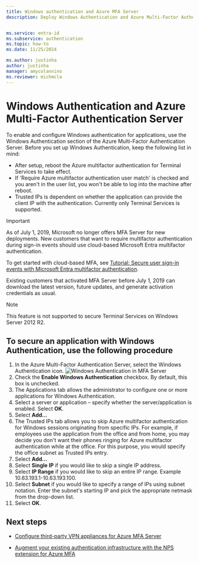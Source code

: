 ```yaml
---
title: Windows authentication and Azure MFA Server
description: Deploy Windows Authentication and Azure Multi-Factor Authentication Server.


ms.service: entra-id
ms.subservice: authentication
ms.topic: how-to
ms.date: 11/25/2024

ms.author: justinha
author: justinha
manager: amycolannino
ms.reviewer: michmcla
---
```

# Windows Authentication and Azure Multi-Factor Authentication Server

To enable and configure Windows authentication for applications, use the Windows Authentication section of the Azure Multi-Factor Authentication Server. Before you set up Windows Authentication, keep the following list in mind:

* After setup, reboot the Azure multifactor authentication for Terminal Services to take effect.
* If 'Require Azure multifactor authentication user match' is checked and you aren't in the user list, you won't be able to log into the machine after reboot.
* Trusted IPs is dependent on whether the application can provide the client IP with the authentication. Currently only Terminal Services is supported.  

> [!IMPORTANT]
> As of July 1, 2019, Microsoft no longer offers MFA Server for new deployments. New customers that want to require multifactor authentication during sign-in events should use cloud-based Microsoft Entra multifactor authentication.
>
> To get started with cloud-based MFA, see [Tutorial: Secure user sign-in events with Microsoft Entra multifactor authentication](tutorial-enable-azure-mfa.md).
>
> Existing customers that activated MFA Server before July 1, 2019 can download the latest version, future updates, and generate activation credentials as usual.

> [!NOTE]
> This feature is not supported to secure Terminal Services on Windows Server 2012 R2.

## To secure an application with Windows Authentication, use the following procedure

1. In the Azure Multi-Factor Authentication Server, select the Windows Authentication icon.
   ![Windows Authentication in MFA Server](./media/howto-mfaserver-windows/windowsauth.png)
2. Check the **Enable Windows Authentication** checkbox. By default, this box is unchecked.
3. The Applications tab allows the administrator to configure one or more applications for Windows Authentication.
4. Select a server or application – specify whether the server/application is enabled. Select **OK**.
5. Select **Add…**
6. The Trusted IPs tab allows you to skip Azure multifactor authentication for Windows sessions originating from specific IPs. For example, if employees use the application from the office and from home, you may decide you don't want their phones ringing for Azure multifactor authentication while at the office. For this purpose, you would specify the office subnet as Trusted IPs entry.
7. Select **Add…**
8. Select **Single IP** if you would like to skip a single IP address.
9. Select **IP Range** if you would like to skip an entire IP range. Example 10.63.193.1-10.63.193.100.
10. Select **Subnet** if you would like to specify a range of IPs using subnet notation. Enter the subnet's starting IP and pick the appropriate netmask from the drop-down list.
11. Select **OK**.

## Next steps

- [Configure third-party VPN appliances for Azure MFA Server](howto-mfaserver-nps-vpn.md)

- [Augment your existing authentication infrastructure with the NPS extension for Azure MFA](howto-mfa-nps-extension.md)
